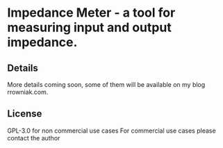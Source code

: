 # Impedance Meter - a tool for measuring input and output impedance.

## Details
More details coming soon, some of them will be available on my blog rrowniak.com.

## License

GPL-3.0 for non commercial use cases
For commercial use cases please contact the author
